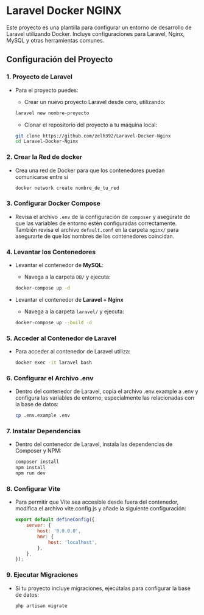 # Laravel Docker NGINX

Este proyecto es una plantilla para configurar un entorno de desarrollo de Laravel utilizando Docker. Incluye configuraciones para Laravel, Nginx, MySQL y otras herramientas comunes.

## Configuración del Proyecto

### 1. Proyecto de Laravel

- Para el proyecto puedes: 

    - Crear un nuevo proyecto Laravel desde cero, utilizando:

    ```bash
    laravel new nombre-proyecto
    ```

    - Clonar el repositorio del proyecto a tu máquina local:

    ```bash
    git clone https://github.com/zelh392/Laravel-Docker-Nginx
    cd Laravel-Docker-Nginx
    ``` 

### 2. Crear la Red de docker

- Crea una red de Docker para que los contenedores puedan comunicarse entre sí

    ```bash
    docker network create nombre_de_tu_red
    ```

### 3. Configurar Docker Compose
- Revisa el archivo `.env` de la configuración de `composer` y asegúrate de que las variables de entorno estén configuradas correctamente. También revisa el archivo `default.conf` en la carpeta `nginx/` para asegurarte de que los nombres de los contenedores coincidan.

### 4. Levantar los Contenedores
- Levantar el contenedor de **MySQL**:
    - Navega a la carpeta `DB/` y ejecuta:

    ```bash
    docker-compose up -d
    ```
- Levantar el contenedor de **Laravel + Nginx**
    - Navega a la carpeta `laravel/` y ejecuta:
    
    ```bash
    docker-compose up --build -d
    ```
### 5. Acceder al Contenedor de Laravel
- Para acceder al contenedor de Laravel utiliza:

    ```bash
    docker exec -it laravel bash
    ```

### 6. Configurar el Archivo .env
- Dentro del contenedor de Laravel, copia el archivo .env.example a .env y configura las variables de entorno, especialmente las relacionadas con la base de datos:

    ```bash
    cp .env.example .env
    ```

### 7. Instalar Dependencias
- Dentro del contenedor de Laravel, instala las dependencias de Composer y NPM:

    ```bash
    composer install
    npm install
    npm run dev
    ```

### 8. Configurar Vite
- Para permitir que Vite sea accesible desde fuera del contenedor, modifica el archivo vite.config.js y añade la siguiente configuración:

    ```javascript
    export default defineConfig({
        server: {
            host: '0.0.0.0',
            hmr: {
                host: 'localhost',
            },
        },
    });
    ```

### 9. Ejecutar Migraciones

- Si tu proyecto incluye migraciones, ejecútalas para configurar la base de datos:

    ```bash
    php artisan migrate
    ```